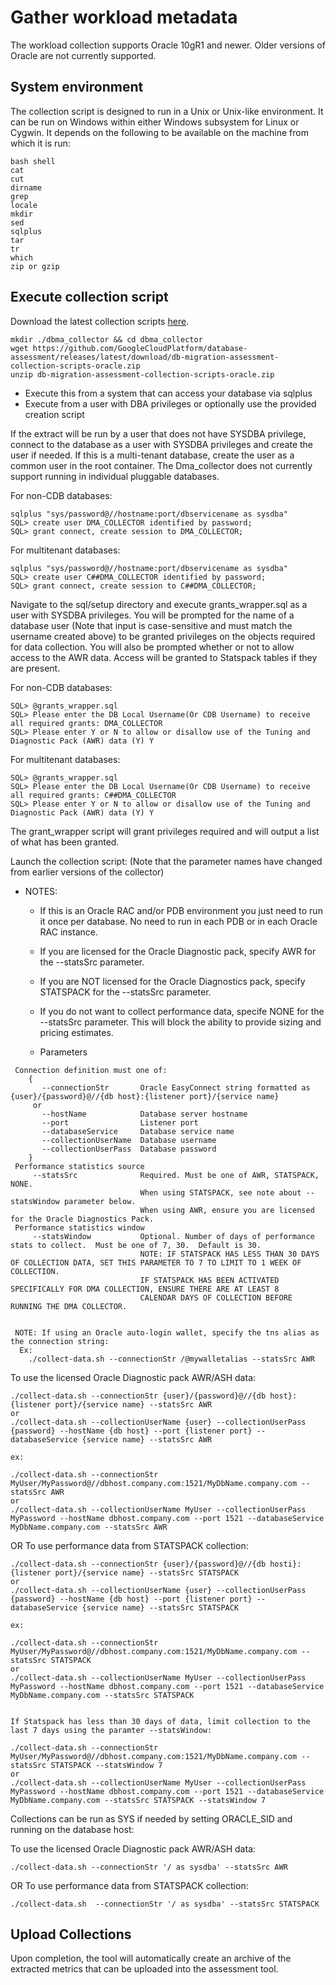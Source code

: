 # Gather workload metadata

The workload collection supports Oracle 10gR1 and newer. Older versions of Oracle are not currently supported.

## System environment

The collection script is designed to run in a Unix or Unix-like environment. It can be run on Windows within either Windows subsystem for Linux or Cygwin.
It depends on the following to be available on the machine from which it is run:

```shell
bash shell
cat
cut
dirname
grep
locale
mkdir
sed
sqlplus
tar
tr
which
zip or gzip
```

## Execute collection script

Download the latest collection scripts [here](https://github.com/GoogleCloudPlatform/database-assessment/releases/latest/download/db-migration-assessment-collection-scripts-oracle.zip).

```shell
mkdir ./dbma_collector && cd dbma_collector
wget https://github.com/GoogleCloudPlatform/database-assessment/releases/latest/download/db-migration-assessment-collection-scripts-oracle.zip
unzip db-migration-assessment-collection-scripts-oracle.zip
```

- Execute this from a system that can access your database via sqlplus
- Execute from a user with DBA privileges or optionally use the provided creation script

If the extract will be run by a user that does not have SYSDBA privilege, connect to the database
as a user with SYSDBA privileges and create the user if needed. If this is a multi-tenant database,
create the user as a common user in the root container. The Dma_collector does not currently support
running in individual pluggable databases.

For non-CDB databases:
```shell
sqlplus "sys/password@//hostname:port/dbservicename as sysdba"
SQL> create user DMA_COLLECTOR identified by password;
SQL> grant connect, create session to DMA_COLLECTOR;
```
For multitenant databases:
```shell
sqlplus "sys/password@//hostname:port/dbservicename as sysdba"
SQL> create user C##DMA_COLLECTOR identified by password;
SQL> grant connect, create session to C##DMA_COLLECTOR;
```
Navigate to the sql/setup directory and execute grants_wrapper.sql as a user with SYSDBA privileges.
You will be prompted for the name of a database user
(Note that input is case-sensitive and must match the username created above) to be granted
privileges on the objects required for data collection.
You will also be prompted whether or not to allow access to the AWR data.
Access will be granted to Statspack tables if they are present.

For non-CDB databases:
```shell
SQL> @grants_wrapper.sql
SQL> Please enter the DB Local Username(Or CDB Username) to receive all required grants: DMA_COLLECTOR
SQL> Please enter Y or N to allow or disallow use of the Tuning and Diagnostic Pack (AWR) data (Y) Y
```
For multitenant databases:
```shell
SQL> @grants_wrapper.sql
SQL> Please enter the DB Local Username(Or CDB Username) to receive all required grants: C##DMA_COLLECTOR
SQL> Please enter Y or N to allow or disallow use of the Tuning and Diagnostic Pack (AWR) data (Y) Y
```

The grant_wrapper script will grant privileges required and will output a list of what has been granted.

Launch the collection script: (Note that the parameter names have changed from earlier versions of the collector)

- NOTES: 
  - If this is an Oracle RAC and/or PDB environment you just need to run it once per database. No need to run in each PDB or in each Oracle RAC instance.
  - If you are licensed for the Oracle Diagnostic pack, specify AWR for the --statsSrc parameter.
  - If you are NOT licensed for the Oracle Diagnostics pack, specify STATSPACK for the --statsSrc parameter.
  - If you do not want to collect performance data, specife NONE for the --statsSrc parameter. This will block the ability to provide sizing and pricing estimates.

  - Parameters
```
 Connection definition must one of:
    {
       --connectionStr       Oracle EasyConnect string formatted as {user}/{password}@//{db host}:{listener port}/{service name}
     or
       --hostName            Database server hostname
       --port                Listener port
       --databaseService     Database service name
       --collectionUserName  Database username
       --collectionUserPass  Database password
    }
 Performance statistics source
     --statsSrc              Required. Must be one of AWR, STATSPACK, NONE.  
                             When using STATSPACK, see note about --statsWindow parameter below.
                             When using AWR, ensure you are licensed for the Oracle Diagnostics Pack.
 Performance statistics window
     --statsWindow           Optional. Number of days of performance stats to collect.  Must be one of 7, 30.  Default is 30.
                             NOTE: IF STATSPACK HAS LESS THAN 30 DAYS OF COLLECTION DATA, SET THIS PARAMETER TO 7 TO LIMIT TO 1 WEEK OF COLLECTION.
                             IF STATSPACK HAS BEEN ACTIVATED SPECIFICALLY FOR DMA COLLECTION, ENSURE THERE ARE AT LEAST 8
                             CALENDAR DAYS OF COLLECTION BEFORE RUNNING THE DMA COLLECTOR.


 NOTE: If using an Oracle auto-login wallet, specify the tns alias as the connection string:
  Ex:
    ./collect-data.sh --connectionStr /@mywalletalias --statsSrc AWR
```


To use the licensed Oracle Diagnostic pack AWR/ASH data:

```shell
./collect-data.sh --connectionStr {user}/{password}@//{db host}:{listener port}/{service name} --statsSrc AWR
or
./collect-data.sh --collectionUserName {user} --collectionUserPass {password} --hostName {db host} --port {listener port} --databaseService {service name} --statsSrc AWR

ex:

./collect-data.sh --connectionStr MyUser/MyPassword@//dbhost.company.com:1521/MyDbName.company.com --statsSrc AWR
or
./collect-data.sh --collectionUserName MyUser --collectionUserPass MyPassword --hostName dbhost.company.com --port 1521 --databaseService MyDbName.company.com --statsSrc AWR
```

OR
To use performance data from STATSPACK collection:

```shell
./collect-data.sh --connectionStr {user}/{password}@//{db hosti}:{listener port}/{service name} --statsSrc STATSPACK
or
./collect-data.sh --collectionUserName {user} --collectionUserPass {password} --hostName {db host} --port {listener port} --databaseService {service name} --statsSrc STATSPACK

ex:

./collect-data.sh --connectionStr MyUser/MyPassword@//dbhost.company.com:1521/MyDbName.company.com --statsSrc STATSPACK
or
./collect-data.sh --collectionUserName MyUser --collectionUserPass MyPassword --hostName dbhost.company.com --port 1521 --databaseService MyDbName.company.com --statsSrc STATSPACK


If Statspack has less than 30 days of data, limit collection to the last 7 days using the paramter --statsWindow:

./collect-data.sh --connectionStr MyUser/MyPassword@//dbhost.company.com:1521/MyDbName.company.com --statsSrc STATSPACK --statsWindow 7
or
./collect-data.sh --collectionUserName MyUser --collectionUserPass MyPassword --hostName dbhost.company.com --port 1521 --databaseService MyDbName.company.com --statsSrc STATSPACK --statsWindow 7
```

Collections can be run as SYS if needed by setting ORACLE_SID and running on the database host:

To use the licensed Oracle Diagnostic pack AWR/ASH data:
```shell
./collect-data.sh --connectionStr '/ as sysdba' --statsSrc AWR
```

OR
To use performance data from STATSPACK collection:

```shell
./collect-data.sh  --connectionStr '/ as sysdba' --statsSrc STATSPACK
```

## Upload Collections

Upon completion, the tool will automatically create an archive of the extracted metrics that can be uploaded into the assessment tool.
